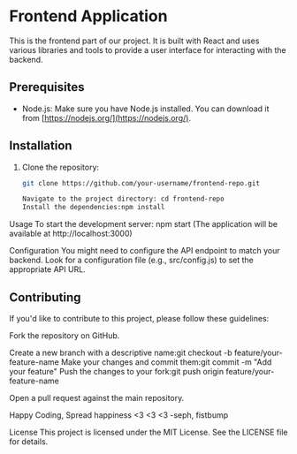 
# Frontend Application

This is the frontend part of our project. It is built with React and uses various libraries and tools to provide a user interface for interacting with the backend. 

## Prerequisites

- Node.js: Make sure you have Node.js installed. You can download it from [https://nodejs.org/](https://nodejs.org/).

## Installation

1. Clone the repository:

   ```bash
   git clone https://github.com/your-username/frontend-repo.git
   
   Navigate to the project directory: cd frontend-repo
   Install the dependencies:npm install


Usage
To start the development server: npm start (The application will be available at http://localhost:3000)

Configuration
You might need to configure the API endpoint to match your backend. Look for a configuration file (e.g., src/config.js) to set the appropriate API URL.



## Contributing
If you'd like to contribute to this project, please follow these guidelines:

Fork the repository on GitHub.


Create a new branch with a descriptive name:git checkout -b feature/your-feature-name
Make your changes and commit them:git commit -m "Add your feature"
Push the changes to your fork:git push origin feature/your-feature-name

Open a pull request against the main repository.

Happy Coding, Spread happiness <3 <3 <3 
-seph, fistbump

License
This project is licensed under the MIT License. See the LICENSE file for details.



 
